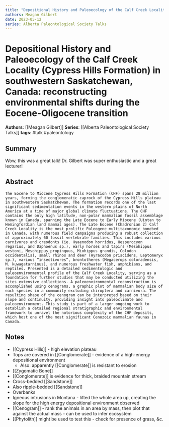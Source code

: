 ```yaml
---
title: "Depositional History and Paleoecology of the Calf Creek Locality (Cypress Hills Formation) in southwestern Saskatchewan, Canada: reconstructing environmental shifts during the Eocene-Oligocene transition"
authors: Meagan Gilbert
date: 2023-05-12
series: Alberta Paleontological Society Talks
---
```


# Depositional History and Paleoecology of the Calf Creek Locality (Cypress Hills Formation) in southwestern Saskatchewan, Canada: reconstructing environmental shifts during the Eocene-Oligocene transition

**Authors**: [[Meagan Gilbert]]
**Series**: [[Alberta Paleontological Society Talks]]
**tags**: #talk #paleontology 

## Summary
Wow, this was a great talk! Dr. Gilbert was super enthusiastic and a great lecturer!

## Abstract
```
The Eocene to Miocene Cypress Hills Formation (CHF) spans 28 million years, forming the conglomeratic caprock of the Cypress Hills plateau in southwestern Saskatchewan. The formation records one of the last significant sedimentation events in the western plains of North America at a time of major global climate fluctuations. The CHF contains the only high latitude, non-polar mammalian fossil assemblage known in Canada, spanning the Late Eocene to Early Miocene (Uintan to Hemingfordian land mammal ages). The Late Eocene (Chadronian 2) Calf Creek Locality is the most prolific Paleogene multitaxonomic bonebed in Canada, with numerous field campaigns producing a robust collection of approximately 60 fossil vertebrate families. This includes various carnivores and creodonts (ie. Hyaenodon horridus, Hesperocyon regarius, and Daphoenus sp.), early horses and tapirs (Mesohippus westoni, Mesohippus propinquus, Miohippus grandis, Colodon occidentalis), small rhinos and deer (Hyracodon priscidens, Leptomeryx sp.), various “insectivores”, brontotheres (Megacerops coloradensis, M. kuwagatarninus), and numerous freshwater fish, amphibians, and reptiles. Presented is a detailed sedimentologic and paleoenvironmental profile of the Calf Creek Locality, serving as a foundation for further studies that may be conducted utilizing the sites extensive collections. A paleoenvironmental reconstruction is accomplished using cenograms, a graphic plot of mammalian body size of each species in a community excluding chiroptera and carnivora. The resulting shape of the cenogram can be interpreted based on their slope and continuity, providing insight into paleoclimate and paleoenvironment. This study is part of a larger ongoing work to establish a detailed regional stratigraphic and environmental framework to unravel the notorious complexity of the CHF deposits, which host one of the most significant Cenozoic mammalian faunas in Canada.
```

## Notes
- [[Cypress Hills]] - high elevation plateau
- Tops are covered in [[Conglomerate]] - evidence of a high-energy depositional environment
	- Also: apparently [[Conglomerate]] is resistant to erosion
- [[Zygomatic Bone]]
- [[Conglomerate]] is evidence for thick, braided mountain stream
- Cross-bedded [[Sandstone]]
- Also ripple-bedded [[Sandstone]]
- Overbanks
- Igneous intrusions in Montana - lifted the whole area up, creating the slope for the high energy depositional environment observed
- [[Cenogram]] - rank the animals in an area by mass, then plot that against the actual mass - can be used to infer ecosystem
- [[Phytolith]] might be used to test this - check for presence of grass, &c.